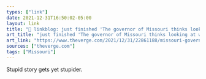 ```yaml
---
types: ["link"]
date: 2021-12-31T16:50:02-05:00
layout: link
title: "🔗 linkblog: just finished 'The governor of Missouri thinks looking at website source code is a crime - The Verge'"
art_title: "just finished 'The governor of Missouri thinks looking at website source code is a crime - The Verge"
art_link: "https://www.theverge.com/2021/12/31/22861188/missouri-governor-mike-parson-hack-website-source-code"
sources: ["theverge.com"]
tags: ["Missouri"]
---
```

Stupid story gets yet stupider.
